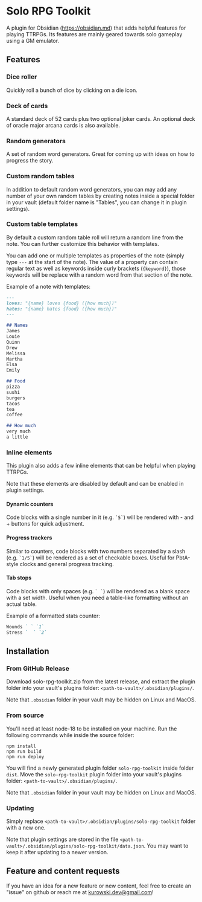 # Solo RPG Toolkit

A plugin for Obsidian (https://obsidian.md) that adds helpful features for playing TTRPGs. Its features are mainly geared towards solo gameplay using a GM emulator.

## Features

### Dice roller

Quickly roll a bunch of dice by clicking on a die icon.

### Deck of cards

A standard deck of 52 cards plus two optional joker cards. An optional deck of oracle major arcana cards is also available.

### Random generators

A set of random word generators. Great for coming up with ideas on how to progress the story.

### Custom random tables

In addition to default random word generators, you can may add any number of your own random tables by creating notes inside a special folder in your vault (default folder name is "Tables", you can change it in plugin settings).

### Custom table templates

By default a custom random table roll will return a random line from the note. You can further customize this behavior with templates.

You can add one or multiple templates as properties of the note (simply type `---` at the start of the note). The value of a property can contain regular text as well as keywords inside curly brackets (`{keyword}`), those keywords will be replace with a random word from that section of the note.

Example of a note with templates:

```markdown
---
loves: "{name} loves {food} ({how much})"
hates: "{name} hates {food} ({how much})"
---

## Names
James
Louie
Quinn
Drew
Melissa
Martha
Elsa
Emily

## Food
pizza
sushi
burgers
tacos
tea
coffee

## How much
very much
a little
```

### Inline elements

This plugin also adds a few inline elements that can be helpful when playing TTRPGs.

Note that these elements are disabled by default and can be enabled in plugin settings.

#### Dynamic counters

Code blocks with a single number in it (e.g. `` `5` ``) will be rendered with - and + buttons for quick adjustment.

#### Progress trackers

Similar to counters, code blocks with two numbers separated by a slash (e.g. `` `1/5` ``) will be rendered as a set of checkable boxes. Useful for PbtA-style clocks and general progress tracking.

#### Tab stops

Code blocks with only spaces (e.g. `` ` ` ``) will be rendered as a blank space with a set width. Useful when you need a table-like formatting without an actual table.

Example of a formatted stats counter:

```markdown
Wounds ` ` `1`
Stress `  ` `2`
```

## Installation

### From GitHub Release

Download solo-rpg-toolkit.zip from the latest release, and extract the plugin folder into your vault's plugins folder: `<path-to-vault>/.obsidian/plugins/`.

Note that `.obsidian` folder in your vault may be hidden on Linux and MacOS.

### From source

You'll need at least node-18 to be installed on your machine. Run the following commands while inside the source folder:

```
npm install
npm run build
npm run deploy
```

You will find a newly generated plugin folder `solo-rpg-toolkit` inside folder `dist`. Move the `solo-rpg-toolkit` plugin folder into your vault's plugins folder: `<path-to-vault>/.obsidian/plugins/`.

Note that `.obsidian` folder in your vault may be hidden on Linux and MacOS.

### Updating

Simply replace `<path-to-vault>/.obsidian/plugins/solo-rpg-toolkit` folder with a new one.

Note that plugin settings are stored in the file `<path-to-vault>/.obsidian/plugins/solo-rpg-toolkit/data.json`. You may want to keep it after updating to a newer version.

## Feature and content requests

If you have an idea for a new feature or new content, feel free to create an "issue" on github or reach me at kurowski.dev@gmail.com!
